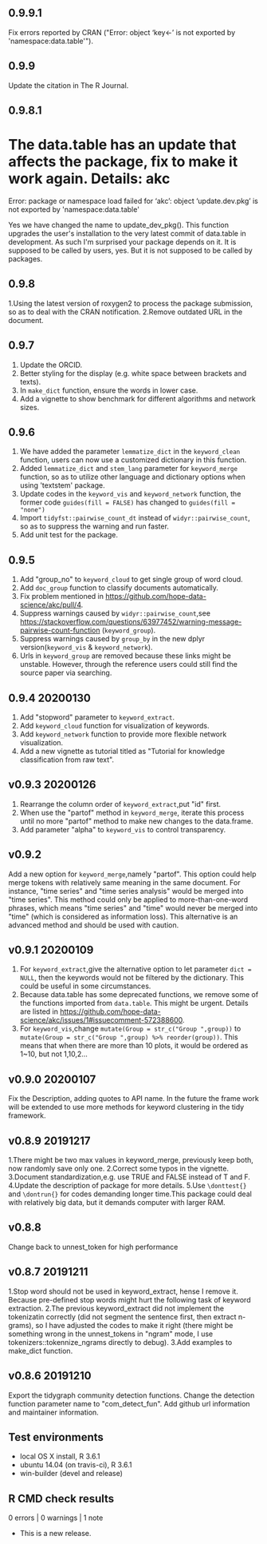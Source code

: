 
## 0.9.9.1 
Fix errors reported by CRAN ("Error: object ‘key<-’ is not exported by 'namespace:data.table'").

## 0.9.9
Update the citation in The R Journal.

## 0.9.8.1
The data.table has an update that affects the package, fix to make it work again.
Details:
akc
=====
Error: package or namespace load failed for ‘akc’:
 object ‘update.dev.pkg’ is not exported by 'namespace:data.table'

Yes we have changed the name to update_dev_pkg(). This function upgrades the user's installation to the very latest commit of data.table in development. As such I'm surprised your package depends on it. It is supposed to be called by users, yes. But it is not supposed to be called by packages.


## 0.9.8
1.Using the latest version of roxygen2 to process the package submission, so as to deal with the CRAN notification.
2.Remove outdated URL in the document.

## 0.9.7
1. Update the ORCID.
2. Better styling for the display (e.g. white space between brackets and texts).
3. In `make_dict` function, ensure the words in lower case.
4. Add a vignette to show benchmark for different algorithms and network sizes.

## 0.9.6
1. We have added the parameter `lemmatize_dict` in the `keyword_clean` function, users can now use a customized dictionary in this function.
2. Added `lemmatize_dict` and `stem_lang` parameter for `keyword_merge` function, so as to utilize other language and dictionary options when using 'textstem' package.
3. Update codes in the `keyword_vis` and `keyword_network` function, the former code `guides(fill = FALSE)` has changed to `guides(fill = "none")`
4. Import `tidyfst::pairwise_count_dt` instead of `widyr::pairwise_count`, so as to suppress the warning and run faster.
5. Add unit test for the package.

## 0.9.5
1. Add "group_no" to `keyword_cloud` to get single group of word cloud.
2. Add `doc_group` function to classify documents automatically.
3. Fix problem mentioned in <https://github.com/hope-data-science/akc/pull/4>.
4. Suppress warnings caused by `widyr::pairwise_count`,see <https://stackoverflow.com/questions/63977452/warning-message-pairwise-count-function> (`keyword_group`).
5. Suppress warnings caused by `group_by` in the new dplyr version(`keyword_vis` & `keyword_network`).
6. Urls in `keyword_group` are removed because these links might be unstable. However, through the reference users could still find the source paper via searching.

## 0.9.4 20200130
1. Add "stopword" parameter to `keyword_extract`.
2. Add `keyword_cloud` function for visualization of keywords.
3. Add `keyword_network` function to provide more flexible network visualization.
4. Add a new vignette as tutorial titled as "Tutorial for knowledge classification from raw text".

## v0.9.3 20200126
1. Rearrange the column order of `keyword_extract`,put "id" first.
2. When use the "partof" method in `keyword_merge`, iterate this process until no more "partof" method to make new changes to the data.frame.
3. Add parameter "alpha" to `keyword_vis` to control transparency.

## v0.9.2
Add a new option for `keyword_merge`,namely "partof". This option could help merge tokens with relatively same meaning in the same document. For instance, "time series" and "time series analysis" would be merged into "time series". This method could only be applied to more-than-one-word phrases, which means "time series" and "time" would never be merged into "time" (which is considered as information loss). This alternative is an advanced method and should be used with caution.

## v0.9.1 20200109
1. For `keyword_extract`,give the alternative option to let parameter `dict = NULL`, then the keywords would not be filtered by the dictionary. This could be useful in some circumstances.
2. Because data.table has some deprecated functions, we remove some of the functions imported from `data.table`. This might be urgent. Details are listed in <https://github.com/hope-data-science/akc/issues/1#issuecomment-572388600>.
3. For `keyword_vis`,change `mutate(Group = str_c("Group ",group))` to `mutate(Group = str_c("Group ",group) %>% reorder(group))`. This means that when there are more than 10 plots, it would be ordered as 1~10, but not 1,10,2...

## v0.9.0 20200107
Fix the Description, adding quotes to API name.
In the future the frame work will be extended to use more methods for keyword clustering in the tidy framework.

## v0.8.9 20191217
1.There might be two max values in keyword_merge, previously keep both, now randomly save only one.
2.Correct some typos in the vignette.
3.Document standardization,e.g. use TRUE and FALSE instead of T and F.
4.Update the description of package for more details.
5.Use `\donttest{}` and `\dontrun{}` for codes demanding longer time.This package could deal with relatively big data, but it demands computer with larger RAM.

## v0.8.8
Change back to unnest_token for high performance

## v0.8.7 20191211 

1.Stop word should not be used in keyword_extract, hense I remove it. Because pre-defined stop words might hurt the following task of keyword extraction.
2.The previous keyword_extract did not implement the tokenizatin correctly (did not segment the sentence first, then extract n-grams), so I have adjusted the codes to make it right (there might be something wrong in the unnest_tokens in "ngram" mode, I use tokenizers::tokennize_ngrams directly to debug). 
3.Add examples to make_dict function.

## v0.8.6 20191210

Export the tidygraph community detection functions.
Change the detection function parameter name to "com_detect_fun".
Add github url information and maintainer information.

## Test environments
* local OS X install, R 3.6.1
* ubuntu 14.04 (on travis-ci), R 3.6.1
* win-builder (devel and release)

## R CMD check results

0 errors | 0 warnings | 1 note

* This is a new release.


